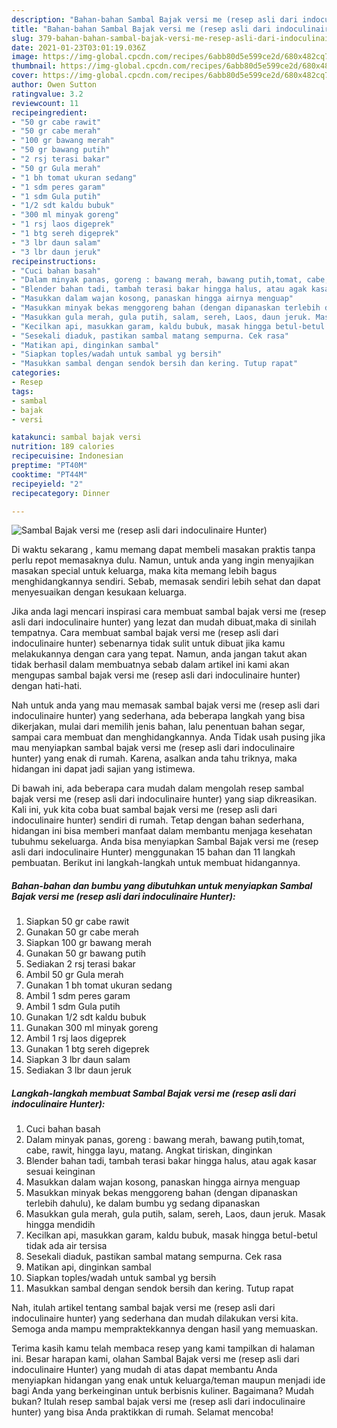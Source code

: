 ```yaml
---
description: "Bahan-bahan Sambal Bajak versi me (resep asli dari indoculinaire Hunter) Sederhana Untuk Jualan"
title: "Bahan-bahan Sambal Bajak versi me (resep asli dari indoculinaire Hunter) Sederhana Untuk Jualan"
slug: 379-bahan-bahan-sambal-bajak-versi-me-resep-asli-dari-indoculinaire-hunter-sederhana-untuk-jualan
date: 2021-01-23T03:01:19.036Z
image: https://img-global.cpcdn.com/recipes/6abb80d5e599ce2d/680x482cq70/sambal-bajak-versi-me-resep-asli-dari-indoculinaire-hunter-foto-resep-utama.jpg
thumbnail: https://img-global.cpcdn.com/recipes/6abb80d5e599ce2d/680x482cq70/sambal-bajak-versi-me-resep-asli-dari-indoculinaire-hunter-foto-resep-utama.jpg
cover: https://img-global.cpcdn.com/recipes/6abb80d5e599ce2d/680x482cq70/sambal-bajak-versi-me-resep-asli-dari-indoculinaire-hunter-foto-resep-utama.jpg
author: Owen Sutton
ratingvalue: 3.2
reviewcount: 11
recipeingredient:
- "50 gr cabe rawit"
- "50 gr cabe merah"
- "100 gr bawang merah"
- "50 gr bawang putih"
- "2 rsj terasi bakar"
- "50 gr Gula merah"
- "1 bh tomat ukuran sedang"
- "1 sdm peres garam"
- "1 sdm Gula putih"
- "1/2 sdt kaldu bubuk"
- "300 ml minyak goreng"
- "1 rsj laos digeprek"
- "1 btg sereh digeprek"
- "3 lbr daun salam"
- "3 lbr daun jeruk"
recipeinstructions:
- "Cuci bahan basah"
- "Dalam minyak panas, goreng : bawang merah, bawang putih,tomat, cabe, rawit, hingga layu, matang. Angkat tiriskan, dinginkan"
- "Blender bahan tadi, tambah terasi bakar hingga halus, atau agak kasar sesuai keinginan"
- "Masukkan dalam wajan kosong, panaskan hingga airnya menguap"
- "Masukkan minyak bekas menggoreng bahan (dengan dipanaskan terlebih dahulu), ke dalam bumbu yg sedang dipanaskan"
- "Masukkan gula merah, gula putih, salam, sereh, Laos, daun jeruk. Masak hingga mendidih"
- "Kecilkan api, masukkan garam, kaldu bubuk, masak hingga betul-betul tidak ada air tersisa"
- "Sesekali diaduk, pastikan sambal matang sempurna. Cek rasa"
- "Matikan api, dinginkan sambal"
- "Siapkan toples/wadah untuk sambal yg bersih"
- "Masukkan sambal dengan sendok bersih dan kering. Tutup rapat"
categories:
- Resep
tags:
- sambal
- bajak
- versi

katakunci: sambal bajak versi 
nutrition: 189 calories
recipecuisine: Indonesian
preptime: "PT40M"
cooktime: "PT44M"
recipeyield: "2"
recipecategory: Dinner

---
```



![Sambal Bajak versi me (resep asli dari indoculinaire Hunter)](https://img-global.cpcdn.com/recipes/6abb80d5e599ce2d/680x482cq70/sambal-bajak-versi-me-resep-asli-dari-indoculinaire-hunter-foto-resep-utama.jpg)

Di waktu  sekarang , kamu memang dapat membeli masakan praktis tanpa perlu repot memasaknya dulu. Namun, untuk anda yang ingin menyajikan masakan special untuk keluarga, maka kita memang lebih bagus menghidangkannya sendiri. Sebab, memasak sendiri lebih sehat dan dapat menyesuaikan dengan kesukaan keluarga.

Jika anda lagi mencari inspirasi cara membuat sambal bajak versi me (resep asli dari indoculinaire hunter) yang lezat dan mudah dibuat,maka di sinilah tempatnya. Cara membuat sambal bajak versi me (resep asli dari indoculinaire hunter)  sebenarnya tidak sulit untuk dibuat jika kamu melakukannya dengan cara yang tepat. Namun, anda jangan takut akan tidak berhasil dalam membuatnya 
sebab dalam artikel ini kami akan mengupas sambal bajak versi me (resep asli dari indoculinaire hunter) dengan hati-hati.  



Nah untuk anda yang mau memasak sambal bajak versi me (resep asli dari indoculinaire hunter) yang sederhana, ada beberapa langkah yang bisa dikerjakan, mulai dari memilih jenis bahan, lalu penentuan bahan segar, sampai cara membuat dan menghidangkannya. Anda Tidak usah pusing jika mau menyiapkan sambal bajak versi me (resep asli dari indoculinaire hunter) yang enak di rumah. Karena, asalkan anda  tahu triknya, maka hidangan ini dapat jadi sajian yang istimewa.

Di bawah ini, ada beberapa cara mudah dalam mengolah resep sambal bajak versi me (resep asli dari indoculinaire hunter) yang siap dikreasikan. Kali ini, yuk kita coba buat sambal bajak versi me (resep asli dari indoculinaire hunter) sendiri di rumah. Tetap dengan bahan sederhana, hidangan ini bisa memberi manfaat dalam membantu menjaga kesehatan tubuhmu sekeluarga. Anda bisa menyiapkan Sambal Bajak versi me (resep asli dari indoculinaire Hunter) menggunakan 15 bahan dan 11 langkah pembuatan. Berikut ini langkah-langkah untuk membuat hidangannya.

<!--inarticleads1-->

##### Bahan-bahan dan bumbu yang dibutuhkan untuk menyiapkan Sambal Bajak versi me (resep asli dari indoculinaire Hunter):

1. Siapkan 50 gr cabe rawit
1. Gunakan 50 gr cabe merah
1. Siapkan 100 gr bawang merah
1. Gunakan 50 gr bawang putih
1. Sediakan 2 rsj terasi bakar
1. Ambil 50 gr Gula merah
1. Gunakan 1 bh tomat ukuran sedang
1. Ambil 1 sdm peres garam
1. Ambil 1 sdm Gula putih
1. Gunakan 1/2 sdt kaldu bubuk
1. Gunakan 300 ml minyak goreng
1. Ambil 1 rsj laos digeprek
1. Gunakan 1 btg sereh digeprek
1. Siapkan 3 lbr daun salam
1. Sediakan 3 lbr daun jeruk




<!--inarticleads2-->

##### Langkah-langkah membuat Sambal Bajak versi me (resep asli dari indoculinaire Hunter):

1. Cuci bahan basah
1. Dalam minyak panas, goreng : bawang merah, bawang putih,tomat, cabe, rawit, hingga layu, matang. Angkat tiriskan, dinginkan
1. Blender bahan tadi, tambah terasi bakar hingga halus, atau agak kasar sesuai keinginan
1. Masukkan dalam wajan kosong, panaskan hingga airnya menguap
1. Masukkan minyak bekas menggoreng bahan (dengan dipanaskan terlebih dahulu), ke dalam bumbu yg sedang dipanaskan
1. Masukkan gula merah, gula putih, salam, sereh, Laos, daun jeruk. Masak hingga mendidih
1. Kecilkan api, masukkan garam, kaldu bubuk, masak hingga betul-betul tidak ada air tersisa
1. Sesekali diaduk, pastikan sambal matang sempurna. Cek rasa
1. Matikan api, dinginkan sambal
1. Siapkan toples/wadah untuk sambal yg bersih
1. Masukkan sambal dengan sendok bersih dan kering. Tutup rapat




Nah, itulah artikel tentang  sambal bajak versi me (resep asli dari indoculinaire hunter)  yang sederhana dan mudah dilakukan versi kita. Semoga anda mampu mempraktekkannya dengan hasil yang memuaskan. 

Terima kasih kamu telah membaca resep yang kami tampilkan di halaman ini. Besar harapan kami, olahan  Sambal Bajak versi me (resep asli dari indoculinaire Hunter) yang mudah di atas dapat membantu Anda menyiapkan hidangan yang enak untuk keluarga/teman maupun menjadi ide bagi Anda yang berkeinginan untuk berbisnis kuliner. Bagaimana? Mudah bukan? Itulah resep sambal bajak versi me (resep asli dari indoculinaire hunter) yang bisa Anda praktikkan di rumah. Selamat mencoba!

